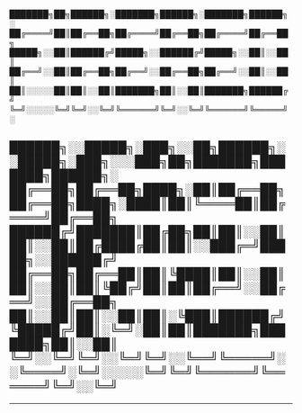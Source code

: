 

███████╗██╗██████╗░███████╗██████╗░███████╗██████╗░
██╔════╝██║██╔══██╗██╔════╝██╔══██╗██╔════╝██╔══██╗
█████╗░░██║██████╔╝█████╗░░██████╔╝█████╗░░██║░░██║
██╔══╝░░██║██╔══██╗██╔══╝░░██╔══██╗██╔══╝░░██║░░██║
██║░░░░░██║██║░░██║███████╗██║░░██║███████╗██████╔╝
╚═╝░░░░░╚═╝╚═╝░░╚═╝╚══════╝╚═╝░░╚═╝╚══════╝╚═════╝░

██████╗░░█████╗░███╗░░██╗██████╗░░█████╗░███╗░░░███╗██╗███████╗███████╗██████╗░
██╔══██╗██╔══██╗████╗░██║██╔══██╗██╔══██╗████╗░████║██║╚════██║██╔════╝██╔══██╗
██████╔╝███████║██╔██╗██║██║░░██║██║░░██║██╔████╔██║██║░░███╔═╝█████╗░░██████╔╝
██╔══██╗██╔══██║██║╚████║██║░░██║██║░░██║██║╚██╔╝██║██║██╔══╝░░██╔══╝░░██╔══██╗
██║░░██║██║░░██║██║░╚███║██████╔╝╚█████╔╝██║░╚═╝░██║██║███████╗███████╗██║░░██║
╚═╝░░╚═╝╚═╝░░╚═╝╚═╝░░╚══╝╚═════╝░░╚════╝░╚═╝░░░░░╚═╝╚═╝╚══════╝╚══════╝╚═╝░░╚═╝
-----------------------------------------------------------------------------------------
-----------------------------------------------------------------------------------------

